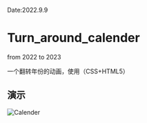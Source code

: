 Date:2022.9.9
# Turn_around_calender
from 2022 to 2023

一个翻转年份的动画，使用（CSS+HTML5）

演示
-------------------------------------------------------------------------------------------------------------
![Calender](https://user-images.githubusercontent.com/101250851/225878868-35cd5977-5813-4662-8e11-dd9f47c8aaba.gif)
